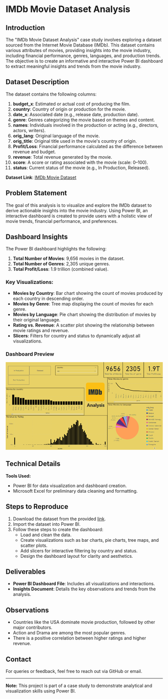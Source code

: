 # IMDb Movie Dataset Analysis

## Introduction

The "IMDb Movie Dataset Analysis" case study involves exploring a dataset sourced from the Internet Movie Database (IMDb). This dataset contains various attributes of movies, providing insights into the movie industry, including financial performance, genres, languages, and production trends. The objective is to create an informative and interactive Power BI dashboard to extract meaningful insights and trends from the movie industry.

## Dataset Description

The dataset contains the following columns:

1. **budget\_x**: Estimated or actual cost of producing the film.
2. **country**: Country of origin or production for the movie.
3. **date\_x**: Associated date (e.g., release date, production date).
4. **genre**: Genres categorizing the movie based on themes and content.
5. **names**: Individuals involved in the production or acting (e.g., directors, actors, writers).
6. **orig\_lang**: Original language of the movie.
7. **orig\_title**: Original title used in the movie's country of origin.
8. **Profit/Loss**: Financial performance calculated as the difference between revenue and budget.
9. **revenue**: Total revenue generated by the movie.
10. **score**: A score or rating associated with the movie (scale: 0–100).
11. **status**: Current status of the movie (e.g., In Production, Released).

**Dataset Link**: [IMDb Movie Dataset](https://drive.google.com/file/d/1w6IJfQGuiPE1tAK6IDJmhbqW6QrAGeUf/view?usp=sharing)

## Problem Statement

The goal of this analysis is to visualize and explore the IMDb dataset to derive actionable insights into the movie industry. Using Power BI, an interactive dashboard is created to provide users with a holistic view of movie trends, financial performance, and preferences.

## Dashboard Insights

The Power BI dashboard highlights the following:

1. **Total Number of Movies**: 9,656 movies in the dataset.
2. **Total Number of Genres**: 2,305 unique genres.
3. **Total Profit/Loss**: 1.9 trillion (combined value).

### Key Visualizations:

- **Movies by Country**: Bar chart showing the count of movies produced by each country in descending order.
- **Movies by Genre**: Tree map displaying the count of movies for each genre.
- **Movies by Language**: Pie chart showing the distribution of movies by their original language.
- **Rating vs. Revenue**: A scatter plot showing the relationship between movie ratings and revenue.
- **Slicers**: Filters for country and status to dynamically adjust all visualizations.

### Dashboard Preview

![Dashboard Preview](https://github.com/Abdulwaashim/IMDb-Movie-Dataset-Analysis---Case-Study/blob/main/imdb_dashboard(img).png)

## Technical Details

**Tools Used:**

- Power BI for data visualization and dashboard creation.
- Microsoft Excel for preliminary data cleaning and formatting.

## Steps to Reproduce

1. Download the dataset from the provided [link](https://drive.google.com/file/d/1w6IJfQGuiPE1tAK6IDJmhbqW6QrAGeUf/view?usp=sharing).
2. Import the dataset into Power BI.
3. Follow these steps to create the dashboard:
   - Load and clean the data.
   - Create visualizations such as bar charts, pie charts, tree maps, and scatter plots.
   - Add slicers for interactive filtering by country and status.
   - Design the dashboard layout for clarity and aesthetics.

## Deliverables

- **Power BI Dashboard File**: Includes all visualizations and interactions.
- **Insights Document**: Details the key observations and trends from the analysis.

## Observations

- Countries like the USA dominate movie production, followed by other major contributors.
- Action and Drama are among the most popular genres.
- There is a positive correlation between higher ratings and higher revenue.

## Contact

For queries or feedback, feel free to reach out via GitHub or email.

---

**Note:** This project is part of a case study to demonstrate analytical and visualization skills using Power BI.

